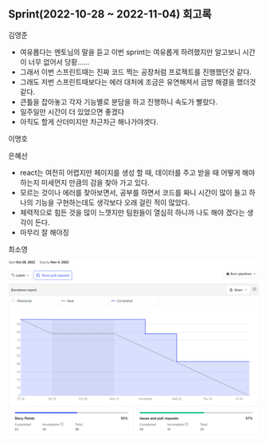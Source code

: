 ## Sprint(2022-10-28 ~ 2022-11-04) 회고록

김영준
- 여유롭다는 멘토님의 말을 듣고 이번 sprint는 여유롭게 하려했지만 알고보니 시간이 너무 없어서 당황......
- 그래서 이번 스프린트때는 진짜 코드 찍는 공장처럼 프로젝트를 진행했던것 같다.
- 그래도 저번 스프린트때보다는 에러 대처에 조금은 유연해져서 금방 해결을 했더것 같다.
- 큰틀을 잡아놓고 각자 기능별로 분담을 하고 진행하니 속도가 빨랐다.
- 일주일만 시간이 더 있었으면 좋겠다
- 아직도 할게 산더미지만 차근차근 해나가야겟다.

이명호

은혜선
- react는 여전히 어렵지만 페이지를 생성 할 때, 데이터를 주고 받을 때 어떻게 해야하는지 미세먼지 만큼의 감을 찾아 가고 있다.
- 모르는 것이나 에러를 찾아보면서, 공부를 하면서 코드를 짜니 시간이 많이 들고 하나의 기능을 구현하는데도 생각보다 오래 걸린 적이 많았다.
- 체력적으로 힘든 것을 많이 느꼇지만 팀원들이 열심히 하니까 나도 해야 겠다는 생각이 든다. 
- 마무리 잘 해야징


최소영



![이미지](./Burndown_report(2주차).png)
